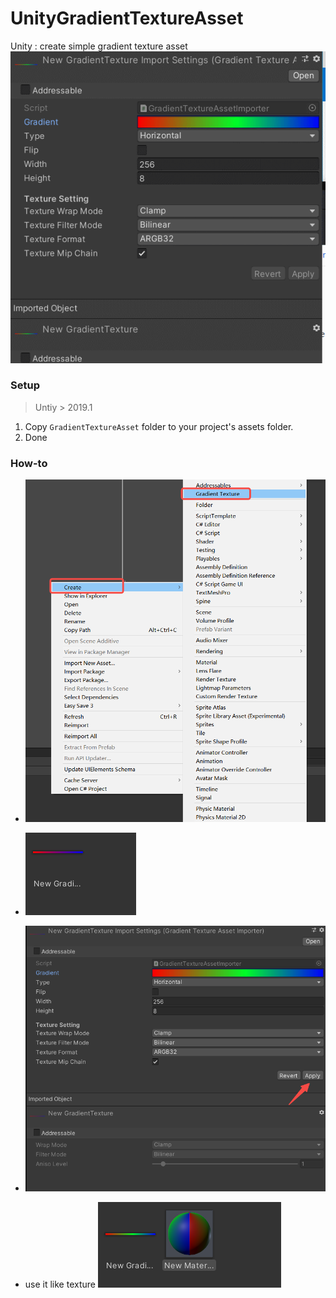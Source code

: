# UnityGradientTextureAsset
Unity : create simple gradient texture asset
![setting](docs/setting.gif)
### Setup
> Untiy > 2019.1
1. Copy `GradientTextureAsset` folder to your project's assets folder.
2. Done

### How-to
 
- ![How to create](docs/create.png)
 
- ![new texture](docs/newtexture.png)

- ![edit](docs/edit.png)
- use it like texture  ![mat](docs/mat.png)